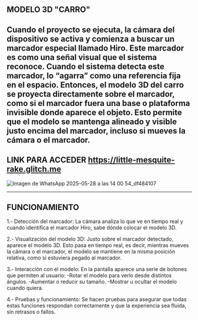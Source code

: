 MODELO 3D "CARRO"
--------------------------------------------
Cuando el proyecto se ejecuta, la cámara del dispositivo se activa y comienza a buscar un marcador especial llamado Hiro. Este marcador es como una señal visual que el sistema reconoce.
Cuando el sistema detecta este marcador, lo “agarra” como una referencia fija en el espacio. Entonces, el modelo 3D del carro se proyecta directamente sobre el marcador, como si el marcador fuera una base o plataforma invisible donde aparece el objeto. Esto permite que el modelo se mantenga alineado y visible justo encima del marcador, incluso si mueves la cámara o el marcador.
------------------------------------------------------------------
LINK PARA ACCEDER
https://little-mesquite-rake.glitch.me
-------------
![Imagen de WhatsApp 2025-05-28 a las 14 00 54_df484107](https://github.com/user-attachments/assets/6e1a5095-586b-4ca0-a67d-772ac6e7efbd)

------------------------------------------------
FUNCIONAMIENTO
----------------------------------

1.- Detección del marcador: La cámara analiza lo que ve en tiempo real y cuando identifica el marcador Hiro, sabe dónde colocar el modelo 3D.

2.- Visualización del modelo 3D: Justo sobre el marcador detectado, aparece el modelo 3D. Esto pasa en tiempo real, es decir, mientras mueves la cámara o el marcador, el modelo se mantiene en la misma posición relativa, como si estuviera pegado al marcador.

3.- Interacción con el modelo: En la pantalla aparece una serie de botones que permiten al usuario:
  -Rotar el modelo para verlo desde distintos ángulos.
  -Aumentar o reducir su tamaño.
  -Mostrar u ocultar el modelo cuando quiera.

4.- Pruebas y funcionamiento: Se hacen pruebas para asegurar que todas estas funciones respondan correctamente y que la experiencia sea fluida, sin retrasos o fallos.
